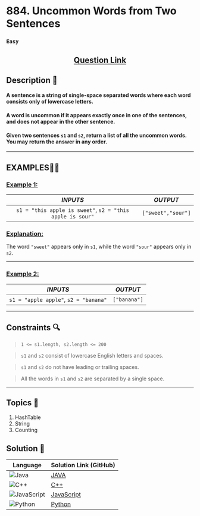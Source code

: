 # 884. Uncommon Words from Two Sentences

### `Easy`


<h2 align="center">
<a href="https://leetcode.com/problems/uncommon-words-from-two-sentences/description/?envType=daily-question&envId=2024-09-17"><strong>Question Link</strong></a>
</h2>


## Description 📑

#### A sentence is a string of single-space separated words where each word consists only of lowercase letters.

#### A word is uncommon if it appears exactly once in one of the sentences, and does not appear in the other sentence.

#### Given two sentences `s1` and `s2`, return a list of all the uncommon words. You may return the answer in any order.

---

## **EXAMPLES**💫✨ </br>

<h3>

<ins>**Example 1**:</ins> </br>


| _INPUTS_ | _OUTPUT_ |
| :-----------: | :-----------: |
| `s1 = "this apple is sweet"`, `s2 = "this apple is sour"` | `["sweet","sour"]` |

</h3>

<h3>
<ins>Explanation:</ins>
</h3>

The word `"sweet"` appears only in `s1`, while the word `"sour"` appears only in `s2`.

____
<h3>

<ins>**Example 2**:</ins> </br>

| _INPUTS_ | _OUTPUT_ |
| :-----------: | :-----------: |
| `s1 = "apple apple"`, `s2 = "banana"` | `["banana"]` |

</h3>


___

## Constraints 🔍

> `1 <= s1.length, s2.length <= 200`</br>

> `s1` and `s2` consist of lowercase English letters and spaces. <br>

> `s1` and `s2` do not have leading or trailing spaces.<br>

> All the words in `s1` and `s2` are separated by a single space.

___

## Topics 📝

1. HashTable
2. String 
3. Counting


## Solution 📃

|  Language   |  Solution Link (GitHub) |
| ------------- | ------------- |
|  ![Java](https://img.shields.io/badge/java-%23ED8B00.svg?style=flat&logo=openjdk&logoColor=white)  | [JAVA]() |
|  ![C++](https://img.shields.io/badge/c++-%2300599C.svg?style=plastic&logo=c%2B%2B&logoColor=white)  | [C++]()  |
|  ![JavaScript](https://img.shields.io/badge/javascript-%23323330.svg?style=flat&logo=javascript&logoColor=%23F7DF1E)  | [JavaScript]() |
|![Python](https://img.shields.io/badge/python-3670A0?style=plastic&logo=python&logoColor=ffdd54)| [Python]() |
